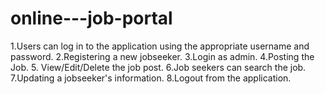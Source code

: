 # online---job-portal
1.Users can log in to the application using the appropriate username and password. 
2.Registering a new jobseeker. 
3.Login as admin. 
4.Posting the Job. 
5. View/Edit/Delete the job post.
6.Job seekers can search the job. 
7.Updating a jobseeker's information. 
8.Logout from the application.
